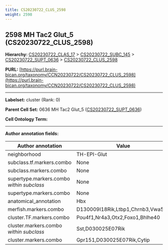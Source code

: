 ```yaml
---
title: CS20230722_CLUS_2598
weight: 2598
---
```

## 2598 MH Tac2 Glut_5 (CS20230722_CLUS_2598)
<b>Hierarchy: </b>
[CS20230722_CLAS_17](../CS20230722_CLAS_17) >
[CS20230722_SUBC_145](../CS20230722_SUBC_145) >
[CS20230722_SUPT_0636](../CS20230722_SUPT_0636) >
[CS20230722_CLUS_2598](../CS20230722_CLUS_2598)

**PURL:** [https://purl.brain-bican.org/taxonomy/CCN20230722/CS20230722_CLUS_2598](https://purl.brain-bican.org/taxonomy/CCN20230722/CS20230722_CLUS_2598)

---


**Labelset:** cluster (Rank: 0)

**Parent Cell Set:** 0636 MH Tac2 Glut_5 ([CS20230722_SUPT_0636](../CS20230722_SUPT_0636))



**Cell Ontology Term:** 

[MARKER GENES.]: #


---

[TRANSFERRED ANNOTATIONS.]: #


[AUTHOR ANNOTATION FIELDS.]: #


**Author annotation fields:**

| Author annotation | Value |
|-------------------|-------|
|neighborhood|TH-EPI-Glut|
|subclass.tf.markers.combo|None|
|subclass.markers.combo|None|
|supertype.markers.combo _within subclass_|None|
|supertype.markers.combo|None|
|anatomical_annotation|Hbx|
|merfish.markers.combo|D130009I18Rik,Ltbp1,Chrnb3,Vwa5b1|
|cluster.TF.markers.combo|Pou4f1,Nr4a3,Otx2,Foxo1,Bhlhe40|
|cluster.markers.combo _within subclass_|Sst,D030025E07Rik|
|cluster.markers.combo|Gpr151,D030025E07Rik,Cytip|
